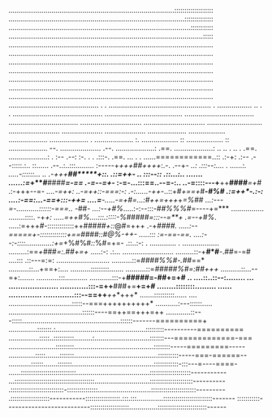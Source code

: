 .................................................................................:::::::::::::::::::
......................................................................................::::::::::::::
.........................................................................................:::::::::::
...............................................................................................:::::
....................................................................................................
....................................................................................................
....................................................................................................
....................................................................................................
....................................................................................................
....................................................................................................
....................................................................................................
............................................ . .  ..................................................
 .     .................  ..    .    .                  ............................................
                                                              ......................................
                                                                  ..................................
                                                                  ..................................
                                                                      ..............................
                                                                      ..............................
                                                                         ...........................
                                                                           .........................
                                                                                ....................
                                                                                ....................
                                                                                 ...................
                                                                                  ..................
                                                                                 ...................
                                                                                 ...................
                                                  .                              ...................
                                                  :.                              ..................
                                                  ::                              ..................
                                                  ::                             ...................
                                                  --.                           ....................
                                                 .--.                           ...................:
                                                 .==.                           ...................:
                   ..  ..   .             ..  .  .==.                           ...................:
          .       :-- .--: :-.   .      . .:::-. .==.    ...     . .          ......============..::
        .:-+:    .:-- .--:::::.:..      ::...... .--..:..:::.........         :-----+*+++##++++*:.-.
       .--+*-     ..: .:::--:.... . ......:.     .....-::::::... ..          .-+++*******##*****+::.
     .::=++*-      ..  :::--::  .::...:..            .......            ......:=*+**#****####***=-==
    .-=--=+*-     :-=-...:::==..--=-:..                                ..-=::::---+**++**####***=+#*
  .:-+++--=*- ....-=++: ..-=++::-===:-:                         .-:......-++*-..::+#*+==+*#*****-#%#
  .:=++*-.:-: ....:-==:...-==+:::-+**+=                     ....=**-.....-=+#=...:***#*++=+++*+*=%##
...:---=-...........::::::-===.. -*##*-                   ...:--+#%*.....:-:--:::-#*#%%%#*=----+=***
................ ........::::.   -+***+:                .....=++*#%*....:::.:::::-%*#####*=:::--=**+
                                .=--+#%*.              .....:=+++*#*-:::::::::::::++###*##+::*@#=+++
                                .-+*####.             .....:--=====+-:::::::::::::+==*####*::#@%-++-
.....:::                        :=-==-==.              ....:--:-::::.............:+=*+%#%#*::*%#=+=-
.::..:-:             .          .............   .   ..................  .........:==*+*###*=:.##+=+*
.....:-:          .:...                .........................        .........::-+**#*#**-.##=-=#
 ....:::     .::---=:=:             ..........................         ..........::=*####%%#-.##*==*
   ..........::...+==+:....        ..........:::::::::.......          ..........::=*#####%#=:##+++*
   ..........::...--=+:.......     ...........:::...........         ...........:::-+**#####=-##+=+#
     ..   ....::..::--:........   ...  .....................        ............:::-=++**###+=**+=+#
          ........::::::::.........     ...... ..............      .............:::--==++***++**+++*
           .......::::::::::......       ....   ...............................:::::--===++++++++++*
       ...........:---::::::.....         ....................................::::::----==++==+++=++
      ............::---:::::................................................::::::-------==========+
    ..............:::::::.:............................................:::::::::----------==========
    ...............:::::..::::::::::.........:...........................:::::::---=============-===
  .......................:::::::::.......................................::::::::-----=========-----
.............:::::.......:::::::.........................................::::::::::-----===-======--
...........::::::.......:::::::........................................::::::::::::-:::---=----====-
......:::::::::::::::::::::::::::....................................::::::::::::::::::::-----------
...:::::::::::::::::::::::::::::::::::::::...........................:::::::::::::::::::::----------
.::::::::::::::::::::::::::-:::::::::::::::..........................::::::::::::::::::::::---------
.:::::::::::::::::::-----------:::::::::::::::::.:::.:::.............::::::::::::::::::::::::-------
:::::::::::--------------------------:::::::::::::::::::..............::::::::::::::::::::::::------
